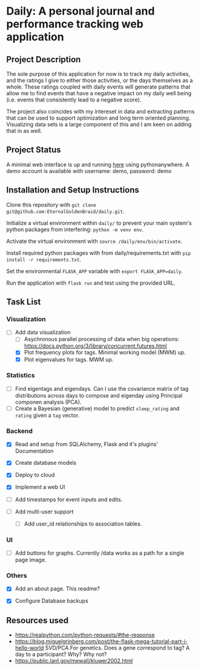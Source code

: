 # Daily: A personal journal and performance tracking web application

## Project Description

The sole purpose of this application for now is to track my daily activities, and the ratings I give to either those activities, or the days themselves as a whole. These ratings coupled with daily events will generate patterns that allow me to find events that have a negative impact on my daily well being (i.e. events that consistently lead to a negative score). 

The project also coincides with my intereset in data and extracting patterns that can be used to support optimization and long term oriented planning. Visualizing data sets is a large component of this and I am keen on adding that in as well.

## Project Status

A minimal web interface is up and running [here](http://dailyapp.eu.pythonanywhere.com/) using pythonanywhere. A demo account is available with username: demo, password: demo

## Installation and Setup Instructions

Clone this repository with `git clone git@github.com:EternalGoldenBraid/daily.git`.

Initialize a virtual environment within `daily/` to prevent your main system's python packages from interfering: `python -m venv env`.

Activate the virtual environment with `source /daily/env/bin/activate`.

Install required python packages with from daily/requirements.txt with `pip install -r requirements.txt`.

Set the environmental `FLASK_APP` variable with `export FLASK_APP=daily`.

Run the application with `flask run` and test using the provided URL.

## Task List

### Visualization
- [ ] Add data visualization
	- [ ] Asychronous parallel processing of data when big operations: https://docs.python.org/3/library/concurrent.futures.html
	- [x] Plot frequency plots for tags. Minimal working model (MWM) up.
	- [x] Plot eigenvalues for tags. MWM up.

### Statistics
- [ ] Find eigentags and eigendays. Can I use the covariance matrix of tag distributions
across days to compose and eigenday using Principal componen analysis (PCA).
- [ ] Create a Bayesian (generative) model to predict `sleep_rating` and `rating` given a `tag` vector.

### Backend
- [x] Read and setup from SQLAlchemy, Flask and it's plugins' Documentation

- [x] Create database models

- [x] Deploy to cloud

- [x] Implement a web UI 

- [ ] Add timestamps for event inputs and edits.

- [ ] Add multi-user support
	- [ ] Add user_id relationships to association tables.

### UI
- [ ] Add buttons for graphs. Currently <url>/data works as a path for a single page image.
      
### Others
- [x] Add an about page. This readme?

- [x] Configure Database backups

## Resources used
- https://realpython.com/python-requests/#the-response
- https://blog.miguelgrinberg.com/post/the-flask-mega-tutorial-part-i-hello-world
SVD/PCA For genetics. Does a gene correspond to tag? A day to a participant? Why? Why not?
- https://public.lanl.gov/mewall/kluwer2002.html
